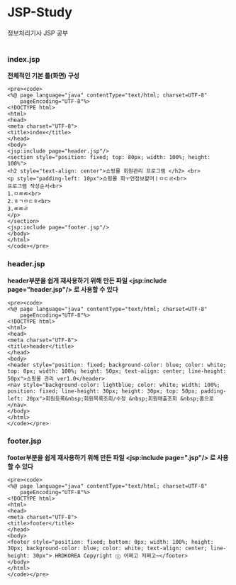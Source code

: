 # JSP-Study
정보처리기사 JSP 공부
<br><br>

### index.jsp
<b>전체적인 기본 틀(화면) 구성</b>
~~~
<pre><code>
<%@ page language="java" contentType="text/html; charset=UTF-8"
    pageEncoding="UTF-8"%>
<!DOCTYPE html>
<html>
<head>
<meta charset="UTF-8">
<title>index</title>
</head>
<body>
<jsp:include page="header.jsp"/>
<section style="position: fixed; top: 80px; width: 100%; height: 100%">
<h2 style="text-align: center">쇼핑몰 회원관리 프로그램 </h2> <br>
<p style="padding-left: 10px">쇼핑몰 회ㅜ언정보왈머ㅣㅁㄷㄹ<br>
프로그램 작성순서<br>
1.ㅁㄻㄻ<br>
2.ㅎㄱㅁㄷㅎ<br>
3.ㄻㄻㄹ
</p>
</section>
<jsp:include page="footer.jsp"/>
</body>
</html>
</code></pre>
~~~

### header.jsp
<b>header부분을 쉽게 재사용하기 위해 만든 파일 <jsp:include page="header.jsp"/> 로 사용할 수 있다</b>
~~~
<pre><code>
<%@ page language="java" contentType="text/html; charset=UTF-8"
    pageEncoding="UTF-8"%>
<!DOCTYPE html>
<html>
<head>
<meta charset="UTF-8">
<title>header</title>
</head>
<body>
<header style="position: fixed; background-color: blue; color: white; top: 0px; width: 100%; height: 50px; text-align: center; line-height: 50px">쇼핑몰 관리 ver1.0</header>
<nav style="background-color: lightblue; color: white; width: 100%; position: fixed; line-height: 30px; height: 30px; top: 50px; padding-left: 20px">회원등록&nbsp;회원목록조회/수정 &nbsp;회원매출조회 &nbsp;홈으로</nav>
</body>
</html>
</code></pre>
~~~

### footer.jsp
<b>footer부분을 쉽게 재사용하기 위해 만든 파일 <jsp:include page=".jsp"/> 로 사용할 수 있다</b>
~~~
<pre><code>
<%@ page language="java" contentType="text/html; charset=UTF-8"
    pageEncoding="UTF-8"%>
<!DOCTYPE html>
<html>
<head>
<meta charset="UTF-8">
<title>footer</title>
</head>
<body>
<footer style="position: fixed; bottom: 0px; width: 100%; height: 30px; background-color: blue; color: white; text-align: center; line-height: 30px"> HRDKOREA Copyright ⓒ 어쩌고 저쩌고~</footer>
</body>
</html>
</code></pre>
~~~
